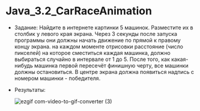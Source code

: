 # Java_3.2_CarRaceAnimation


- Задание: Найдите в интернете картинки 5 машинок. Разместите их в столбик у левого края экрана. Через 3 секунды после запуска программы они должны начать движение по прямой к правому концу экрана. на каждом моменте отрисовки расстояние (число пикселей) на которое сместиться каждая машинка, должно выбираться случайно в интервале от 1 до 5. После того, как какая-нибудь машинка первой пересечёт финишную черту, все машинки должны остановиться. В центре экрана должна появиться надпись с номером машинки - победителя.



- Результаты:


  ![ezgif com-video-to-gif-converter (3)](https://github.com/Daria-Krylova/Java_3.10_CarRaceAnimation/assets/55152528/a6871433-7bc0-434b-a030-9593d8ca5194)
